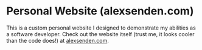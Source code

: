 # Personal Website (alexsenden.com)

This is a custom personal website I designed to demonstrate my abilities as a software developer. Check out the website itself (trust me, it looks cooler than the code does!) at [alexsenden.com](alexsenden.com).
